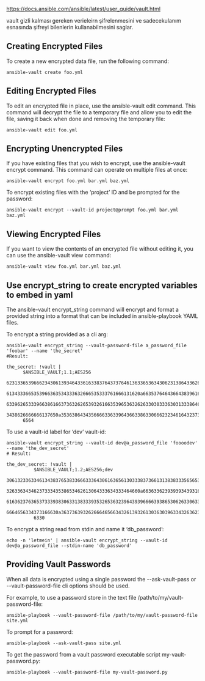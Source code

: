 https://docs.ansible.com/ansible/latest/user_guide/vault.html

vault gizli kalması gereken verieleirn şifrelenmesini ve sadecekulanım esnasında  şifreyi bilenlerin kullanabilmesini saglar.

## Creating Encrypted Files
To create a new encrypted data file, run the following command:

``` shell
ansible-vault create foo.yml
```

## Editing Encrypted Files
To edit an encrypted file in place, use the ansible-vault edit command. This command will decrypt the file to a temporary file and allow you to edit the file, saving it back when done and removing the temporary file:

```
ansible-vault edit foo.yml
```
## Encrypting Unencrypted Files
If you have existing files that you wish to encrypt, use the ansible-vault encrypt command. This command can operate on multiple files at once:
```
ansible-vault encrypt foo.yml bar.yml baz.yml
```

To encrypt existing files with the ‘project’ ID and be prompted for the password:
```
ansible-vault encrypt --vault-id project@prompt foo.yml bar.yml baz.yml
```

## Viewing Encrypted Files
If you want to view the contents of an encrypted file without editing it, you can use the ansible-vault view command:
```
ansible-vault view foo.yml bar.yml baz.yml

```

## Use encrypt_string to create encrypted variables to embed in yaml
The ansible-vault encrypt_string command will encrypt and format a provided string into a format that can be included in ansible-playbook YAML files.

To encrypt a string provided as a cli arg:

```
ansible-vault encrypt_string --vault-password-file a_password_file 'foobar' --name 'the_secret'
#Result:

the_secret: !vault |
      $ANSIBLE_VAULT;1.1;AES256
      62313365396662343061393464336163383764373764613633653634306231386433626436623361
      6134333665353966363534333632666535333761666131620a663537646436643839616531643561
      63396265333966386166373632626539326166353965363262633030333630313338646335303630
      3438626666666137650a353638643435666633633964366338633066623234616432373231333331
      6564

```

To use a vault-id label for ‘dev’ vault-id:

```
ansible-vault encrypt_string --vault-id dev@a_password_file 'foooodev' --name 'the_dev_secret'
# Result:

the_dev_secret: !vault |
          $ANSIBLE_VAULT;1.2;AES256;dev
          30613233633461343837653833666333643061636561303338373661313838333565653635353162
          3263363434623733343538653462613064333634333464660a663633623939393439316636633863
          61636237636537333938306331383339353265363239643939666639386530626330633337633833
          6664656334373166630a363736393262666465663432613932613036303963343263623137386239
          6330

```

To encrypt a string read from stdin and name it ‘db_password’:

```
echo -n 'letmein' | ansible-vault encrypt_string --vault-id dev@a_password_file --stdin-name 'db_password'
```

## Providing Vault Passwords

When all data is encrypted using a single password the --ask-vault-pass or --vault-password-file cli options should be used.

For example, to use a password store in the text file /path/to/my/vault-password-file:
```
ansible-playbook --vault-password-file /path/to/my/vault-password-file site.yml
```

To prompt for a password:

```
ansible-playbook --ask-vault-pass site.yml
```
To get the password from a vault password 
executable script my-vault-password.py:
```
ansible-playbook --vault-password-file my-vault-password.py
```